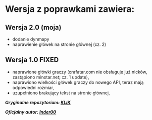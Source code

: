 # Wersja z poprawkami zawiera:

## Wersja 2.0 (moja)
  - dodanie dynmapy
  - naprawienie główek na stronie głównej (cz. 2)
## Wersja 1.0 FIXED
  - naprawione główki graczy (crafatar.com nie obsługuje już nicków, zastąpiono minotar.net; cz. 1 update),
  - naprawiono wielkości główek graczy do nowego API, teraz mają odpowiedni rozmiar,
  - uzupełniono brakujący tekst na stronie głównej,

***Oryginalne repozytorium: [KLIK](https://github.com/Inder00/FunnyWeb)***

***Oficjalny autor: [Inder00](https://github.com/Inder00)***
